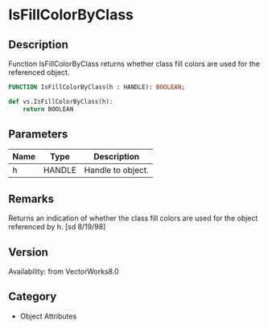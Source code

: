 # IsFillColorByClass

## Description
Function IsFillColorByClass returns whether class fill colors are used for the referenced object.

```pascal
FUNCTION IsFillColorByClass(h : HANDLE): BOOLEAN;
```

```python
def vs.IsFillColorByClass(h):
    return BOOLEAN
```

## Parameters
|Name|Type|Description|
|---|---|---|
|h|HANDLE|Handle to object.|

## Remarks
Returns an indication of whether the class fill colors are used for the object referenced by h.
[sd 8/19/98]

## Version
Availability: from VectorWorks8.0

## Category
* Object Attributes

